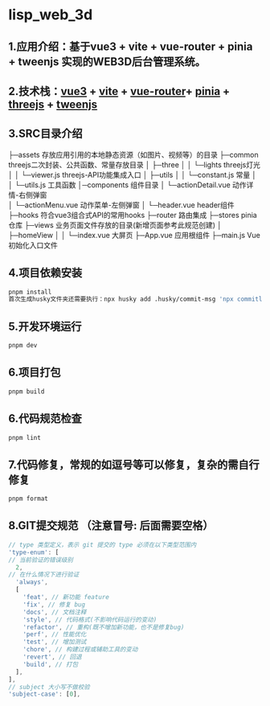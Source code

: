 # lisp_web_3d

## 1.应用介绍：基于vue3 + vite + vue-router + pinia + tweenjs 实现的WEB3D后台管理系统。

## 2.技术栈：[vue3](https://cn.vuejs.org/) + [vite](http://www.webgl3d.cn/) + [vue-router](https://router.vuejs.org/zh/)+ [pinia](https://pinia.vuejs.org/zh/) + [threejs](hhttps://threejs.org/) + [tweenjs](https://createjs.com/tweenjs)

## 3.SRC目录介绍

├─assets 存放应用引用的本地静态资源（如图片、视频等）的目录
├─common threejs二次封装、公共函数、常量存放目录
│ ├─three
│ │ └─lights threejs灯光
│ │ └─viewer.js threejs-API功能集成入口
│ ├─utils
│ │ └─constant.js 常量
│ │ └─utils.js 工具函数
│─components 组件目录
│ └─actionDetail.vue 动作详情-右侧弹窗  
│ └─actionMenu.vue 动作菜单-左侧弹窗
│ └─header.vue header组件  
├─hooks 符合vue3组合式API的常用hooks
├─router 路由集成
├─stores pinia仓库
├─views 业务页面文件存放的目录(新增页面参考此规范创建)
│ ├─homeView
│ │ └─index.vue 大屏页
├─App.vue 应用根组件
├─main.js Vue初始化入口文件

## 4.项目依赖安装

```sh
pnpm install
首次生成husky文件夹还需要执行：npx husky add .husky/commit-msg 'npx commitlint --edit $1'
```

## 5.开发环境运行

```sh
pnpm dev
```

## 6.项目打包

```sh
pnpm build
```

## 6.代码规范检查

```sh
pnpm lint
```

## 7.代码修复，常规的如逗号等可以修复，复杂的需自行修复

```sh
pnpm format
```

## 8.GIT提交规范 （注意冒号: 后面需要空格）

```js
// type 类型定义，表示 git 提交的 type 必须在以下类型范围内
'type-enum': [
// 当前验证的错误级别
  2,
// 在什么情况下进行验证
  'always',
  [
    'feat', // 新功能 feature
    'fix', // 修复 bug
    'docs', // 文档注释
    'style', // 代码格式(不影响代码运行的变动)
    'refactor', // 重构(既不增加新功能，也不是修复bug)
    'perf', // 性能优化
    'test', // 增加测试
    'chore', // 构建过程或辅助工具的变动
    'revert', // 回退
    'build', // 打包
  ],
],
// subject 大小写不做校验
'subject-case': [0],
```
